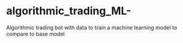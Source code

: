 # algorithmic_trading_ML-
Algorithmic trading bot with data to train a machine learning model to compare to base model 
